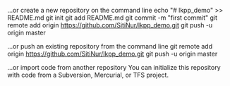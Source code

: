 …or create a new repository on the command line
echo "# lkpp_demo" >> README.md
git init
git add README.md
git commit -m "first commit"
git remote add origin https://github.com/SitiNur/lkpp_demo.git
git push -u origin master

…or push an existing repository from the command line
git remote add origin https://github.com/SitiNur/lkpp_demo.git
git push -u origin master

…or import code from another repository
You can initialize this repository with code from a Subversion, Mercurial, or TFS project.